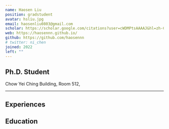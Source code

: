 ```yaml
---
name: Haosen Liu
position: gradstudent
avatar: hsliu.jpg
email: haosenliu0803@gmail.com
scholar: https://scholar.google.com/citations?user=cWDMPtsAAAAJ&hl=zh-CN
web: https://haosennn.github.io/
github: https://github.com/haosennn
# twitter: ni_chen
joined: 2022
left: ""
---
```






## Ph.D. Student


<i class="fa fa-building"></i> Chow Yei Ching Building, Room 512, 

<hr>

## Experiences


## Education


